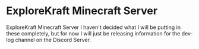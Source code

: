 # ExploreKraft Minecraft Server
ExploreKraft Minecraft Server
I haven't decided what I will be putting in these completely, but for now I will just be releasing information for the dev-log channel on the Discord Server.
